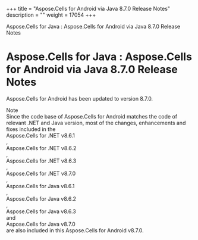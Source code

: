 +++
title = "Aspose.Cells for Android via Java 8.7.0 Release Notes" 
description = "" 
weight = 17054 
+++

Aspose.Cells for Java : Aspose.Cells for Android via Java 8.7.0 Release Notes  

# Aspose.Cells for Java : Aspose.Cells for Android via Java 8.7.0 Release Notes


Aspose.Cells for Android has been updated to version 8.7.0.

Note  
Since the code base of Aspose.Cells for Android matches the code of relevant .NET and Java version, most of the changes, enhancements and fixes included in the   
Aspose.Cells for .NET v8.6.1  
,   
Aspose.Cells for .NET v8.6.2  
,   
Aspose.Cells for .NET v8.6.3  
,   
Aspose.Cells for .NET v8.7.0  
,   
Aspose.Cells for Java v8.6.1  
,   
Aspose.Cells for Java v8.6.2  
,   
Aspose.Cells for Java v8.6.3  
and   
Aspose.Cells for Java v8.7.0  
are also included in this Aspose.Cells for Android v8.7.0.

